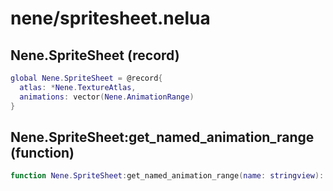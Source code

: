 # nene/spritesheet.nelua
## Nene.SpriteSheet (record)
```lua
global Nene.SpriteSheet = @record{
  atlas: *Nene.TextureAtlas,
  animations: vector(Nene.AnimationRange)
}
```


## Nene.SpriteSheet:get_named_animation_range (function)
```lua
function Nene.SpriteSheet:get_named_animation_range(name: stringview): (boolean, Nene.AnimationRange)
```

